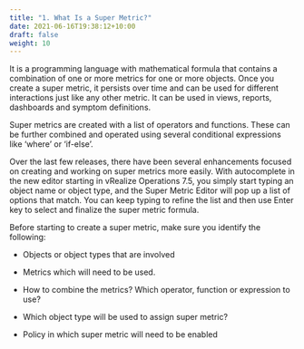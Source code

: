 ```yaml
---
title: "1. What Is a Super Metric?"
date: 2021-06-16T19:38:12+10:00
draft: false
weight: 10
---
```


It is a programming language with mathematical formula that contains a combination of one or more metrics for one or more objects. Once you create a super metric, it persists over time and can be used for different interactions just like any other metric. It can be used in views, reports, dashboards and symptom definitions.

Super metrics are created with a list of operators and functions. These can be further combined and operated using several conditional expressions like ‘where’ or ‘if-else’.

Over the last few releases, there have been several enhancements focused on creating and working on super metrics more easily. With autocomplete in the new editor starting in vRealize Operations 7.5, you simply start typing an object name or object type, and the Super Metric Editor will pop up a list of options that match. You can keep typing to refine the list and then use Enter key to select and finalize the super metric formula.

Before starting to create a super metric, make sure you identify the following:

-   Objects or object types that are involved

-   Metrics which will need to be used.

-   How to combine the metrics? Which operator, function or expression to use?

-   Which object type will be used to assign super metric?

-   Policy in which super metric will need to be enabled
